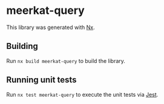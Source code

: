 # meerkat-query

This library was generated with [Nx](https://nx.dev).

## Building

Run `nx build meerkat-query` to build the library.

## Running unit tests

Run `nx test meerkat-query` to execute the unit tests via [Jest](https://jestjs.io).

